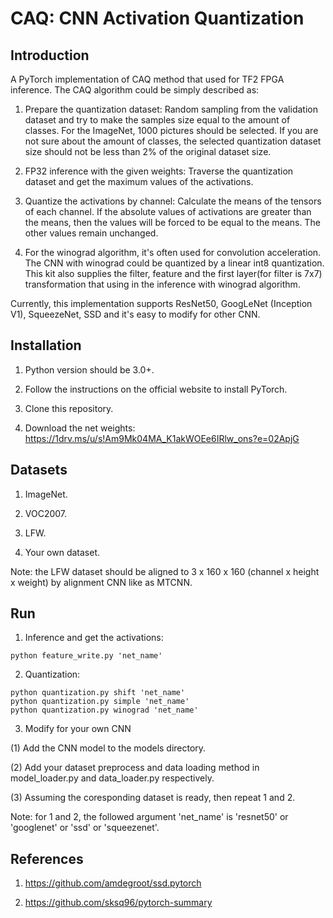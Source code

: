 # CAQ: CNN Activation Quantization

## Introduction

A PyTorch implementation of CAQ method that used for TF2 FPGA inference. The CAQ algorithm could be simply described as: 

1. Prepare the quantization dataset: Random sampling from the validation dataset and try to make the samples size equal to the amount of  classes. For the ImageNet, 1000 pictures should be selected. If you are not sure about the amount of classes, the selected quantization dataset size should not be less than 2% of the original dataset size. 

2. FP32 inference with the given weights: Traverse the quantization dataset and get the maximum values of the activations. 

3. Quantize the activations by channel: Calculate the means of the tensors of each channel. If the absolute values of activations are greater than the means, then the values will be forced to be equal to the means. The other values remain unchanged. 

4. For the winograd algorithm, it's often used for convolution acceleration. The CNN with winograd could be quantized by a linear int8 quantization. This kit also supplies the filter, feature and the first layer(for filter is 7x7) transformation that using in the inference with winograd algorithm.

Currently, this implementation supports ResNet50, GoogLeNet (Inception V1), SqueezeNet, SSD and it's easy to modify for other CNN.

## Installation

1. Python version should be 3.0+. 

2. Follow the instructions on the official website to install PyTorch.

3. Clone this repository. 

4. Download the net weights: https://1drv.ms/u/s!Am9Mk04MA_K1akWOEe6IRlw_ons?e=02ApjG

## Datasets

1. ImageNet.

2. VOC2007.

3. LFW.

4. Your own dataset.

Note: the LFW dataset should be aligned to 3 x 160 x 160 (channel x height x weight) by alignment CNN like as MTCNN.

## Run

1. Inference and get the activations:

```
python feature_write.py 'net_name'
```

2. Quantization:  

```
python quantization.py shift 'net_name'
python quantization.py simple 'net_name'
python quantization.py winograd 'net_name'
```

3. Modify for your own CNN

(1) Add the CNN model to the models directory.

(2) Add your dataset preprocess and data loading method in model_loader.py and data_loader.py respectively.

(3) Assuming the coresponding dataset is ready, then repeat 1 and 2.

Note: for 1 and 2, the followed argument 'net_name' is 'resnet50' or 'googlenet' or 'ssd' or 'squeezenet'.

## References

1. https://github.com/amdegroot/ssd.pytorch 

2. https://github.com/sksq96/pytorch-summary
